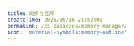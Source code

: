```yaml
---
title: 同步与互斥
createTime: 2025/05/16 21:52:00
permalink: /cs-basic/os/memory-manager/
icon: 'material-symbols:memory-outline'
---
```

